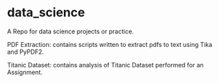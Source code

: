 # data_science
A Repo for data science projects or practice.

PDF Extraction: contains scripts written to extract pdfs to text using Tika and PyPDF2.

Titanic Dataset: contains analysis of Titanic Dataset performed for an Assignment.
